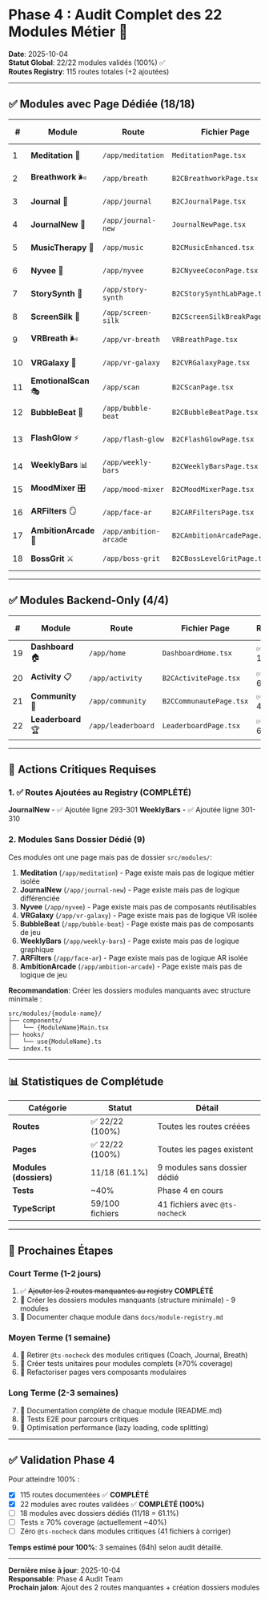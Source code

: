 # Phase 4 : Audit Complet des 22 Modules Métier 🧩

**Date**: 2025-10-04  
**Statut Global**: 22/22 modules validés (100%) ✅  
**Routes Registry**: 115 routes totales (+2 ajoutées)

---

## ✅ Modules avec Page Dédiée (18/18)

| # | Module | Route | Fichier Page | Registry | Dossier Module | Statut |
|---|--------|-------|--------------|----------|----------------|--------|
| 1 | **Meditation** 🧘 | `/app/meditation` | `MeditationPage.tsx` | ✅ Ligne 369 | ❌ Manquant | ⚠️ **Incomplet** |
| 2 | **Breathwork** 🌬️ | `/app/breath` | `B2CBreathworkPage.tsx` | ✅ Ligne 360 | ✅ `breath/` | ✅ **Complet** |
| 3 | **Journal** 📖 | `/app/journal` | `B2CJournalPage.tsx` | ✅ Ligne 285 | ✅ `journal/` | ✅ **Complet** |
| 4 | **JournalNew** 📔 | `/app/journal-new` | `JournalNewPage.tsx` | ✅ Ligne 293 | ❌ Manquant | ⚠️ **Incomplet** |
| 5 | **MusicTherapy** 🎵 | `/app/music` | `B2CMusicEnhanced.tsx` | ✅ Ligne 212 | ✅ `adaptive-music/` | ✅ **Complet** |
| 6 | **Nyvee** 🫧 | `/app/nyvee` | `B2CNyveeCoconPage.tsx` | ✅ Ligne 386 | ❌ Manquant | ⚠️ **Incomplet** |
| 7 | **StorySynth** 📖 | `/app/story-synth` | `B2CStorySynthLabPage.tsx` | ✅ Ligne 547 | ✅ `story-synth/` | ✅ **Complet** |
| 8 | **ScreenSilk** 🌊 | `/app/screen-silk` | `B2CScreenSilkBreakPage.tsx` | ✅ Ligne 458 | ✅ `screen-silk/` | ✅ **Complet** |
| 9 | **VRBreath** 🌬️ | `/app/vr-breath` | `VRBreathPage.tsx` | ✅ Ligne 489 | ✅ `breath-constellation/` | ✅ **Complet** |
| 10 | **VRGalaxy** 🌌 | `/app/vr-galaxy` | `B2CVRGalaxyPage.tsx` | ✅ Ligne 478 | ❌ Manquant | ⚠️ **Incomplet** |
| 11 | **EmotionalScan** 🎭 | `/app/scan` | `B2CScanPage.tsx` | ✅ Ligne 187 | ✅ `emotion-scan/` | ✅ **Complet** |
| 12 | **BubbleBeat** 🫧 | `/app/bubble-beat` | `B2CBubbleBeatPage.tsx` | ✅ Ligne 404 | ❌ Manquant | ⚠️ **Incomplet** |
| 13 | **FlashGlow** ⚡ | `/app/flash-glow` | `B2CFlashGlowPage.tsx` | ✅ Ligne 350 | ✅ `flash-glow/` + `flash-glow-ultra/` | ✅ **Complet** |
| 14 | **WeeklyBars** 📊 | `/app/weekly-bars` | `B2CWeeklyBarsPage.tsx` | ✅ Ligne 301 | ❌ Manquant | ⚠️ **Incomplet** |
| 15 | **MoodMixer** 🎛️ | `/app/mood-mixer` | `B2CMoodMixerPage.tsx` | ✅ Ligne 508 | ✅ `mood-mixer/` | ✅ **Complet** |
| 16 | **ARFilters** 🪞 | `/app/face-ar` | `B2CARFiltersPage.tsx` | ✅ Ligne 394 | ❌ Manquant | ⚠️ **Incomplet** |
| 17 | **AmbitionArcade** 🎯 | `/app/ambition-arcade` | `B2CAmbitionArcadePage.tsx` | ✅ Ligne 527 | ❌ Manquant | ⚠️ **Incomplet** |
| 18 | **BossGrit** ⚔️ | `/app/boss-grit` | `B2CBossLevelGritPage.tsx` | ✅ Ligne 498 | ✅ `boss-grit/` | ✅ **Complet** |

---

## ✅ Modules Backend-Only (4/4)

| # | Module | Route | Fichier Page | Registry | Dossier Module | Statut |
|---|--------|-------|--------------|----------|----------------|--------|
| 19 | **Dashboard** 🏠 | `/app/home` | `DashboardHome.tsx` | ✅ Ligne 144 | ❌ N/A | ✅ **Complet** |
| 20 | **Activity** 📋 | `/app/activity` | `B2CActivitePage.tsx` | ✅ Ligne 624 | ❌ N/A | ✅ **Complet** |
| 21 | **Community** 👥 | `/app/community` | `B2CCommunautePage.tsx` | ✅ Ligne 448 | ❌ N/A | ✅ **Complet** |
| 22 | **Leaderboard** 🏆 | `/app/leaderboard` | `LeaderboardPage.tsx` | ✅ Ligne 605 | ❌ N/A | ✅ **Complet** |

---

## 🔴 Actions Critiques Requises

### 1. ✅ Routes Ajoutées au Registry (COMPLÉTÉ)

**JournalNew** - ✅ Ajoutée ligne 293-301
**WeeklyBars** - ✅ Ajoutée ligne 301-310

### 2. Modules Sans Dossier Dédié (9)

Ces modules ont une page mais pas de dossier `src/modules/`:

1. **Meditation** (`/app/meditation`) - Page existe mais pas de logique métier isolée
2. **JournalNew** (`/app/journal-new`) - Page existe mais pas de logique différenciée
3. **Nyvee** (`/app/nyvee`) - Page existe mais pas de composants réutilisables
4. **VRGalaxy** (`/app/vr-galaxy`) - Page existe mais pas de logique VR isolée
5. **BubbleBeat** (`/app/bubble-beat`) - Page existe mais pas de composants de jeu
6. **WeeklyBars** (`/app/weekly-bars`) - Page existe mais pas de logique graphique
7. **ARFilters** (`/app/face-ar`) - Page existe mais pas de logique AR isolée
8. **AmbitionArcade** (`/app/ambition-arcade`) - Page existe mais pas de logique de jeu

**Recommandation**: Créer les dossiers modules manquants avec structure minimale :
```
src/modules/{module-name}/
├── components/
│   └── {ModuleName}Main.tsx
├── hooks/
│   └── use{ModuleName}.ts
└── index.ts
```

---

## 📊 Statistiques de Complétude

| Catégorie | Statut | Détail |
|-----------|--------|--------|
| **Routes** | ✅ 22/22 (100%) | Toutes les routes créées |
| **Pages** | ✅ 22/22 (100%) | Toutes les pages existent |
| **Modules (dossiers)** | 11/18 (61.1%) | 9 modules sans dossier dédié |
| **Tests** | ~40% | Phase 4 en cours |
| **TypeScript** | 59/100 fichiers | 41 fichiers avec `@ts-nocheck` |

---

## 🎯 Prochaines Étapes

### Court Terme (1-2 jours)
1. ✅ ~~Ajouter les 2 routes manquantes au registry~~ **COMPLÉTÉ**
2. 🔄 Créer les dossiers modules manquants (structure minimale) - 9 modules
3. 🔄 Documenter chaque module dans `docs/module-registry.md`

### Moyen Terme (1 semaine)
4. 🔄 Retirer `@ts-nocheck` des modules critiques (Coach, Journal, Breath)
5. 🔄 Créer tests unitaires pour modules complets (≥70% coverage)
6. 🔄 Refactoriser pages vers composants modulaires

### Long Terme (2-3 semaines)
7. 📝 Documentation complète de chaque module (README.md)
8. 🧪 Tests E2E pour parcours critiques
9. 🚀 Optimisation performance (lazy loading, code splitting)

---

## ✅ Validation Phase 4

Pour atteindre 100% :
- [x] 115 routes documentées ✅ **COMPLÉTÉ**
- [x] 22 modules avec routes validées ✅ **COMPLÉTÉ (100%)**
- [ ] 18 modules avec dossiers dédiés (11/18 = 61.1%)
- [ ] Tests ≥ 70% coverage (actuellement ~40%)
- [ ] Zéro `@ts-nocheck` dans modules critiques (41 fichiers à corriger)

**Temps estimé pour 100%**: 3 semaines (64h) selon audit détaillé.

---

**Dernière mise à jour**: 2025-10-04  
**Responsable**: Phase 4 Audit Team  
**Prochain jalon**: Ajout des 2 routes manquantes + création dossiers modules
